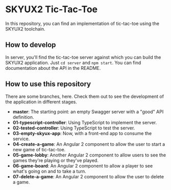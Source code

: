 # SKYUX2 Tic-Tac-Toe

In this repository, you can find an implementation of tic-tac-toe using
the SKYUX2 toolchain.

## How to develop

In server, you'll find the tic-tac-toe server against which you can build
the SKYUX2 application. Just `cd server` and `npm start`. You can find
documentation about the API in the README.

## How to use this repository

There are some branches, here. Check them out to see the development of
the application in different stages.

* **master**: The starting point: an empty Swagger server with a "good" API
  definition.
* **01-typescript-controller**: Using TypeScript to implement the server.
* **02-tested-controller**: Using TypeScript to test the server.
* **03-empty-skyux-app**: Now, with a front-end app to consume the service.
* **04-create-a-game**: An Angular 2 component to allow the user to start a new
  game of tic-tac-toe.
* **05-game-lobby**: Another Angular 2 component to allow users to see the
  games they're playing or they've played.
* **06-game-board**: An Angular 2 component to allow a player to see what's
  going on and to take a turn.
* **07-delete-a-game**: An Angular 2 component to allow the user to delete a
  game.
